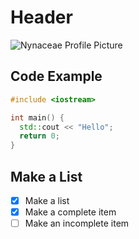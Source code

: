 # Header
![Nynaceae Profile Picture](https://avatars.githubusercontent.com/u/36299204)
## Code Example
```cpp
#include <iostream>

int main() {
  std::cout << "Hello";
  return 0;
}
```
## Make a List
- [x] Make a list
- [x] Make a complete item
- [ ] Make an incomplete item
